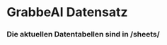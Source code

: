 




























# GrabbeAI Datensatz





### Die aktuellen Datentabellen sind in /sheets/


